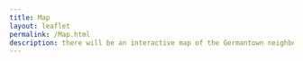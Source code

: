 ```yaml
---
title: Map
layout: leaflet 
permalink: /Map.html
description: there will be an interactive map of the Germantown neighboorhood here. 
---
```


